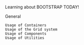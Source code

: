 Learning about BOOTSTRAP TODAY!

General

    Usage of Containers
    Usage of the Grid system
    Usage of Components
    Usage of Utilities
